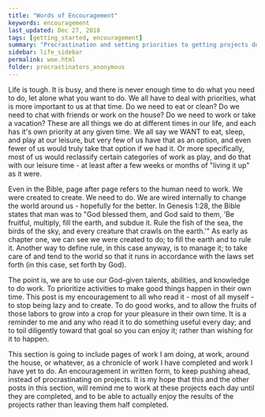 ```yaml
---
title: "Words of Encouragement"
keywords: encouragement
last_updated: Dec 27, 2018
tags: [getting_started, encouragement]
summary: "Procrastination and setting priorities to getting projects done is a very common problem for everyone.  We want to do something, but after getting part way through it we run out of steam, we get bored, or just get stuck on something unexpected.  We all need encouragement at one time or another, and this is my latest attempt at keeping going when the project gets tough."
sidebar: life_sidebar
permalink: woe.html
folder: procrastinators_anonymous
---
```


Life is tough.  It is busy, and there is never enough time to do what you need to do, let alone what you want to do.  We all have to deal with priorities, what is more important to us at that time. Do we need to eat or clean? Do we need to chat with friends or work on the house?  Do we need to work or take a vacation?  These are all things we do at different times in our life, and each has it's own priority at any given time.  We all say we WANT to eat, sleep, and play at our leisure, but very few of us have that as an option, and even fewer of us would truly take that option if we had it. Or more specifically, most of us would reclassify certain categories of work as play, and do that with our leisure time - at least after a few weeks or months of "living it up" as it were.

Even in the Bible, page after page refers to the human need to work.  We were created to create.  We need to do.  We are wired internally to change the world around us - hopefully for the better.  In Genesis 1:28, the Bible states that man was to "God blessed them, and God said to them, 'Be fruitful, multiply, fill the earth, and subdue it. Rule the fish of the sea, the birds of the sky, and every creature that crawls on the earth.'" As early as chapter one, we can see we were created to do; to fill the earth and to rule it. Another way to define rule, in this case anyway, is to manage it; to take care of and tend to the world so that it runs in accordance with the laws set forth (in this case, set forth by God).

The point is, we are to use our God-given talents, abilities, and knowledge to do work. To prioritize activities to make good things happen in their own time. This post is my encouragement to all who read it - most of all myself - to stop being lazy and to create. To do good works, and to allow the fruits of those labors to grow into a crop for your pleasure in their own time. It is a reminder to me and any who read it to do something useful every day; and to toil diligently toward that goal so you can enjoy it; rather than wishing for it to happen.

This section is going to include pages of work I am doing, at work, around the house, or whatever, as a chronicle of work I have completed and work I have yet to do. An encouragement in written form, to keep pushing ahead, instead of procrastinating on projects. It is my hope that this and the other posts in this section, will remind me to work at these projects each day until they are completed, and to be able to actually enjoy the results of the projects rather than leaving them half completed.